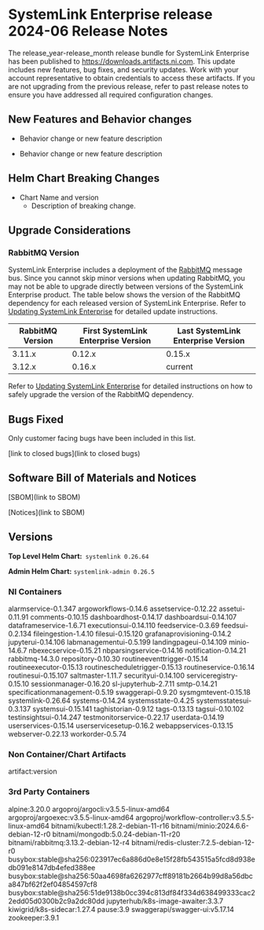 
# SystemLink Enterprise release 2024-06 Release Notes

The release_year-release_month release bundle for SystemLink Enterprise has been published to <https://downloads.artifacts.ni.com>. This update includes new features, bug fixes, and security updates. Work with your account representative to obtain credentials to access these artifacts. If you are not upgrading from the previous release, refer to past release notes to ensure you have addressed all required configuration changes.

## New Features and Behavior changes

- Behavior change or new feature description

- Behavior change or new feature description

## Helm Chart Breaking Changes

- Chart Name and version
    - Description of breaking change.

## Upgrade Considerations

### RabbitMQ Version

SystemLink Enterprise includes a deployment of the [RabbitMQ](https://www.rabbitmq.com/) message bus. Since you cannot skip minor versions when updating RabbitMQ, you may not be able to upgrade directly between versions of the SystemLink Enterprise product. The table below shows the version of the RabbitMQ dependency for each released version of SystemLink Enterprise. Refer to [Updating SystemLink Enterprise](https://www.ni.com/docs/en-US/bundle/systemlink-enterprise/page/updating-systemlink-enterprise.html) for detailed update instructions.

| RabbitMQ Version | First SystemLink Enterprise Version | Last SystemLink Enterprise Version |
|------------------|-------------------------------------|------------------------------------|
| 3.11.x           | 0.12.x                              | 0.15.x                             |
| 3.12.x           | 0.16.x                              | current                            |

Refer to [Updating SystemLink Enterprise](https://www.ni.com/docs/en-US/bundle/systemlink-enterprise/page/updating-systemlink-enterprise.html) for detailed instructions on how to safely upgrade the version of the RabbitMQ dependency.

## Bugs Fixed

<!-- This section should link to the excel document that list customer facing bugs, fixed in the current release. The URL for the release (tag) should be used. -->

Only customer facing bugs have been included in this list.

[link to closed bugs](link to closed bugs)

## Software Bill of Materials and Notices

<!-- This section should link to the directories containing notices and SBOM. The URL for the release (tag) should be used. -->

[SBOM](link to SBOM)

[Notices](link to SBOM)

## Versions

**Top Level Helm Chart:** `systemlink 0.26.64`

**Admin Helm Chart:** `systemlink-admin 0.26.5`
### NI Containers

alarmservice-0.1.347
argoworkflows-0.14.6
assetservice-0.12.22
assetui-0.11.91
comments-0.10.15
dashboardhost-0.14.17
dashboardsui-0.14.107
dataframeservice-1.6.71
executionsui-0.14.110
feedservice-0.3.69
feedsui-0.2.134
fileingestion-1.4.10
filesui-0.15.120
grafanaprovisioning-0.14.2
jupyterui-0.14.106
labmanagementui-0.5.199
landingpageui-0.14.109
minio-14.6.7
nbexecservice-0.15.21
nbparsingservice-0.14.16
notification-0.14.21
rabbitmq-14.3.0
repository-0.10.30
routineeventtrigger-0.15.14
routineexecutor-0.15.13
routinescheduletrigger-0.15.13
routineservice-0.16.14
routinesui-0.15.107
saltmaster-1.11.7
securityui-0.14.100
serviceregistry-0.15.10
sessionmanager-0.16.20
sl-jupyterhub-2.7.11
smtp-0.14.21
specificationmanagement-0.5.19
swaggerapi-0.9.20
sysmgmtevent-0.15.18
systemlink-0.26.64
systems-0.14.24
systemsstate-0.4.25
systemsstatesui-0.3.137
systemsui-0.15.141
taghistorian-0.9.12
tags-0.13.13
tagsui-0.10.102
testinsightsui-0.14.247
testmonitorservice-0.22.17
userdata-0.14.19
userservices-0.15.14
userservicesetup-0.16.2
webappservices-0.13.15
webserver-0.22.13
workorder-0.5.74

### Non Container/Chart Artifacts

artifact:version

### 3rd Party Containers

alpine:3.20.0
argoproj/argocli:v3.5.5-linux-amd64
argoproj/argoexec:v3.5.5-linux-amd64
argoproj/workflow-controller:v3.5.5-linux-amd64
bitnami/kubectl:1.28.2-debian-11-r16
bitnami/minio:2024.6.6-debian-12-r0
bitnami/mongodb:5.0.24-debian-11-r20
bitnami/rabbitmq:3.13.2-debian-12-r4
bitnami/redis-cluster:7.2.5-debian-12-r0
busybox:stable@sha256:023917ec6a886d0e8e15f28fb543515a5fcd8d938edb091e8147db4efed388ee
busybox:stable@sha256:50aa4698fa6262977cff89181b2664b99d8a56dbca847bf62f2ef04854597cf8
busybox:stable@sha256:51de9138b0cc394c813df84f334d638499333cac22edd05d0300b2c9a2dc80dd
jupyterhub/k8s-image-awaiter:3.3.7
kiwigrid/k8s-sidecar:1.27.4
pause:3.9
swaggerapi/swagger-ui:v5.17.14
zookeeper:3.9.1